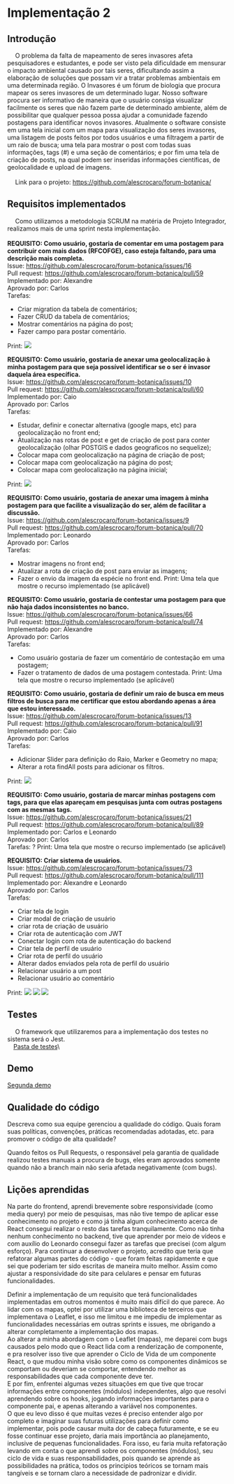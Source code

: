 # Implementação 2 
 
##	Introdução
&emsp; O problema da falta de mapeamento de seres invasores afeta pesquisadores e estudantes, e pode ser visto pela dificuldade em mensurar o impacto ambiental causado por tais seres, dificultando assim a elaboração de soluções que possam vir a tratar problemas ambientais em uma determinada região. O Invasores é um fórum de biologia que procura mapear os seres invasores de um determinado lugar. Nosso software procura ser informativo de maneira que o usuário consiga visualizar facilmente os seres que não fazem parte de determinado ambiente, além de possibilitar que qualquer pessoa possa ajudar a comunidade fazendo postagens para identificar novos invasores. Atualmente o software consiste em uma tela inicial com um mapa para visualização dos seres invasores, uma listagem de posts feitos por todos usuários e uma filtragem a partir de um raio de busca; uma tela para mostrar o post com todas suas informações, tags (#) e uma seção de comentários; e por fim uma tela de criação de posts, na qual podem ser inseridas informações científicas, de geolocalidade e upload de imagens.
\
\
&emsp; Link para o projeto: https://github.com/alescrocaro/forum-botanica/
 
 
 
## Requisitos implementados
&emsp; Como utilizamos a metodologia SCRUM na matéria de Projeto Integrador, realizamos mais de uma sprint nesta implementação.\
\
**REQUISITO: Como usuário, gostaria de comentar em uma postagem para contribuir com mais dados (RFCOFGE), caso esteja faltando, para uma descrição mais completa.** \
Issue: https://github.com/alescrocaro/forum-botanica/issues/16 \
Pull request: https://github.com/alescrocaro/forum-botanica/pull/59 \
Implementado por: Alexandre\
Aprovado por: Carlos\
Tarefas: 
 - Criar migration da tabela de comentários;
 - Fazer CRUD da tabela de comentários;
 - Mostrar comentários na página do post;
 - Fazer campo para postar comentário.

Print: ![](./assets/prints/secao-comentarios.png)


**REQUISITO: Como usuário, gostaria de anexar uma geolocalização à minha postagem para que seja possível identificar se o ser é invasor daquela área específica.** \
Issue: https://github.com/alescrocaro/forum-botanica/issues/10 \
Pull request: https://github.com/alescrocaro/forum-botanica/pull/60 \
Implementado por: Caio\
Aprovado por: Carlos\
Tarefas: 
 - Estudar, definir e conectar alternativa (google maps, etc) para geolocalização no front end;
 - Atualização nas rotas de post e get de criação de post para conter geolocalização (olhar POSTGIS e dados geograficos no sequelize);
 - Colocar mapa com geolocalização na página de criação de post;
 - Colocar mapa com geolocalização na página do post;
 - Colocar mapa com geolocalização na página inicial;

Print: ![](https://i.imgur.com/mJIvv4Z.png)


**REQUISITO: Como usuário, gostaria de anexar uma imagem à minha postagem para que facilite a visualização do ser, além de facilitar a discussão.** \
Issue: https://github.com/alescrocaro/forum-botanica/issues/9 \
Pull request: https://github.com/alescrocaro/forum-botanica/pull/70 \
Implementado por: Leonardo\
Aprovado por: Carlos\
Tarefas: 
 - Mostrar imagens no front end;
 - Atualizar a rota de criação de post para enviar as imagens;
 - Fazer o envio da imagem da espécie no front end.
Print: Uma tela que mostre o recurso implementado (se aplicável)


**REQUISITO: Como usuário, gostaria de contestar uma postagem para que não haja dados inconsistentes no banco.** \
Issue: https://github.com/alescrocaro/forum-botanica/issues/66 \
Pull request: https://github.com/alescrocaro/forum-botanica/pull/74 \
Implementado por: Alexandre\
Aprovado por: Carlos\
Tarefas: 
 - Como usuário gostaria de fazer um comentário de contestação em uma postagem;
 - Fazer o tratamento de dados de uma postagem contestada.
Print: Uma tela que mostre o recurso implementado (se aplicável)


**REQUISITO: Como usuário, gostaria de definir um raio de busca em meus filtros de busca para me certificar que estou abordando apenas a área que estou interessado.** \
Issue: https://github.com/alescrocaro/forum-botanica/issues/13 \
Pull request: https://github.com/alescrocaro/forum-botanica/pull/91 \
Implementado por: Caio\
Aprovado por: Carlos\
Tarefas: 
 - Adicionar Slider para definição do Raio, Marker e Geometry no mapa;
 - Alterar a rota findAll posts para adicionar os filtros.

Print:  ![](https://imgur.com/elukDj7.png)


**REQUISITO: Como usuário, gostaria de marcar minhas postagens com tags, para que elas apareçam em pesquisas junta com outras postagens com as mesmas tags.** \
Issue: https://github.com/alescrocaro/forum-botanica/issues/21 \
Pull request: https://github.com/alescrocaro/forum-botanica/pull/89 \
Implementado por: Carlos e Leonardo\
Aprovado por: Carlos\
Tarefas: ?
Print: Uma tela que mostre o recurso implementado (se aplicável)


**REQUISITO: Criar sistema de usuários.** \
Issue: https://github.com/alescrocaro/forum-botanica/issues/73 \
Pull request: https://github.com/alescrocaro/forum-botanica/pull/111 \
Implementado por: Alexandre e Leonardo\
Aprovado por: Carlos\
Tarefas: 
 - Criar tela de login
 - Criar modal de criação de usuário
 - criar rota de criação de usuário 
 - Criar rota de autenticação com JWT
 - Conectar login com rota de autenticação do backend
 - Criar tela de perfil de usuário 
 - Criar rota de perfil do usuário
 - Alterar dados enviados pela rota de perfil do usuário 
 - Relacionar usuário a um post 
 - Relacionar usuário ao comentário
 
Print:
![](./assets/prints/tela-login.png)
![](./assets/prints/modal-register.png)
![](./assets/prints/tela-profile.png)



## Testes
&emsp; O framework que utilizaremos para a implementação dos testes no sistema será o Jest.\
&emsp;[Pasta de testes](https://github.com/alescrocaro/forum-invasores/tree/main/backend/tests)\
 
 
 
## Demo
[Segunda demo](https://www.youtube.com/watch?v=qEf3xQMGk6U)


 
##	Qualidade do código
Descreva como sua equipe gerenciou a qualidade do código. Quais foram suas políticas, convenções, práticas recomendadas adotadas, etc. para promover o código de alta qualidade? 

Quando feitos os Pull Requests, o responsável pela garantia de qualidade realizou testes manuais a procura de bugs, eles eram aprovados somente quando não a branch main não seria afetada negativamente (com bugs).

 
 
##	Lições aprendidas
Na parte do frontend, aprendi brevemente sobre responsividade (como media query) por meio de pesquisas, mas não tive tempo de aplicar esse conhecimento no projeto e como já tinha algum conhecimento acerca de React consegui realizar o resto das tarefas tranquilamente. Como não tinha nenhum conhecimento no backend, tive que aprender por meio de vídeos e com auxílio do Leonardo consegui fazer as tarefas que precisei (com algum esforço). 
Para continuar a desenvolver o projeto, acredito que teria que refatorar algumas partes do código - que foram feitas rapidamente e que sei que poderiam ter sido escritas de maneira muito melhor. Assim como ajustar a responsividade do site para celulares e pensar em futuras funcionalidades.

Definir a implementação de um requisito que terá funcionalidades implementadas em outros momentos é muito mais difícil do que parece. Ao lidar com os mapas, optei por utilizar uma biblioteca de terceiros que implementava o Leaflet, e isso me limitou e me impediu de implementar as funcionalidades necessárias em outras sprints e issues, me obrigando a alterar completamente a implementação dos mapas.\
Ao alterar a minha abordagem com o Leaflet (mapas), me deparei com bugs causados pelo modo que o React lida com a renderização de componente, e pra resolver isso tive que aprender o Ciclo de Vida de um componente React, o que mudou minha visão sobre como os componentes dinâmicos se comportam ou deveriam se comportar, entendendo melhor as responsabilidades que cada componente deve ter.\
E por fim, enfrentei algumas vezes situações em que tive que trocar informações entre componentes (módulos) independentes, algo que resolvi aprendendo sobre os hooks, jogando informações importantes para o componente pai, e apenas alterando a variável nos componentes.\
O que eu levo disso é que muitas vezes é preciso entender algo por completo e imaginar suas futuras utilizações para definir como implementar, pois pode causar muita dor de cabeça futuramente, e se eu fosse continuar esse projeto, daria mais importância ao planejamento, inclusive de pequenas funcionalidades. Fora isso, eu faria muita refatoração levando em conta o que aprendi sobre os componentes (módulos), seu ciclo de vida e suas responsabilidades, pois quando se aprende as possibilidades na prática, todos os principios teóricos se tornam mais tangíveis e se tornam claro a necessidade de padronizar e dividir.
